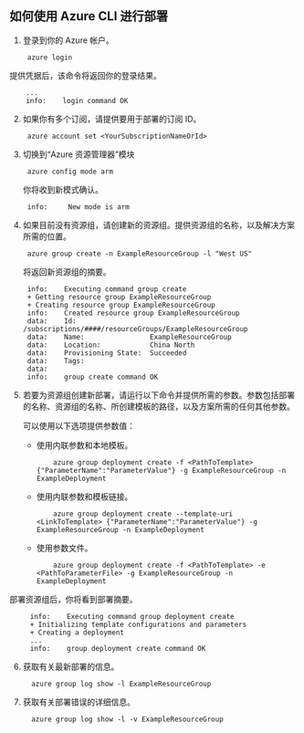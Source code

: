 ## 如何使用 Azure CLI 进行部署

1. 登录到你的 Azure 帐户。

        azure login

  提供凭据后，该命令将返回你的登录结果。

        ...
        info:    login command OK

2. 如果你有多个订阅，请提供要用于部署的订阅 ID。

        azure account set <YourSubscriptionNameOrId>

3. 切换到“Azure 资源管理器”模块

        azure config mode arm

   你将收到新模式确认。

        info:     New mode is arm

4. 如果目前没有资源组，请创建新的资源组。提供资源组的名称，以及解决方案所需的位置。

        azure group create -n ExampleResourceGroup -l "West US"

   将返回新资源组的摘要。

        info:    Executing command group create
        + Getting resource group ExampleResourceGroup
        + Creating resource group ExampleResourceGroup
        info:    Created resource group ExampleResourceGroup
        data:    Id:                  /subscriptions/####/resourceGroups/ExampleResourceGroup
        data:    Name:                ExampleResourceGroup
        data:    Location:            China North
        data:    Provisioning State:  Succeeded
        data:    Tags:
        data:
        info:    group create command OK

5. 若要为资源组创建新部署，请运行以下命令并提供所需的参数。参数包括部署的名称、资源组的名称、所创建模板的路径，以及方案所需的任何其他参数。

   可以使用以下选项提供参数值：

   - 使用内联参数和本地模板。

             azure group deployment create -f <PathToTemplate> {"ParameterName":"ParameterValue"} -g ExampleResourceGroup -n ExampleDeployment

   - 使用内联参数和模板链接。

             azure group deployment create --template-uri <LinkToTemplate> {"ParameterName":"ParameterValue"} -g ExampleResourceGroup -n ExampleDeployment

   - 使用参数文件。

             azure group deployment create -f <PathToTemplate> -e <PathToParameterFile> -g ExampleResourceGroup -n ExampleDeployment

  部署资源组后，你将看到部署摘要。

         info:    Executing command group deployment create
         + Initializing template configurations and parameters
         + Creating a deployment
         ...
         info:    group deployment create command OK


6. 获取有关最新部署的信息。

         azure group log show -l ExampleResourceGroup

7. 获取有关部署错误的详细信息。

         azure group log show -l -v ExampleResourceGroup

<!---HONumber=HO63-->